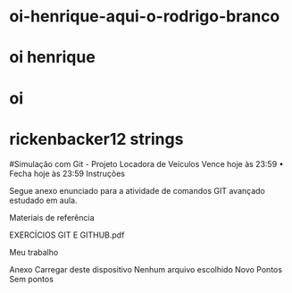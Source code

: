 # oi-henrique-aqui-o-rodrigo-branco

# oi henrique 
# oi
# rickenbacker12 strings
#Simulação com Git - Projeto Locadora de Veículos
Vence hoje às 23:59
•
Fecha hoje às 23:59
Instruções

Segue anexo enunciado para a atividade de comandos GIT avançado estudado em aula.



Materiais de referência

EXERCÍCIOS GIT E GITHUB.pdf

Meu trabalho

Anexo
Carregar deste dispositivo
Nenhum arquivo escolhido
Novo
Pontos
Sem pontos
